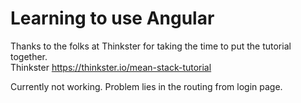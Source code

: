 # Learning to use Angular
Thanks to the folks at Thinkster for taking the time to 
put the tutorial together.  
Thinkster https://thinkster.io/mean-stack-tutorial

Currently not working.  Problem lies in the routing from 
login page.
